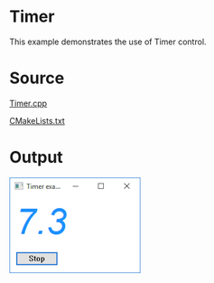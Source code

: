# Timer

This example demonstrates the use of Timer control.

# Source

[Timer.cpp](./Timer.cpp)

[CMakeLists.txt](./CMakeLists.txt)

# Output

![GitHub Logo](../../docs/Pictures/Timer.png)
